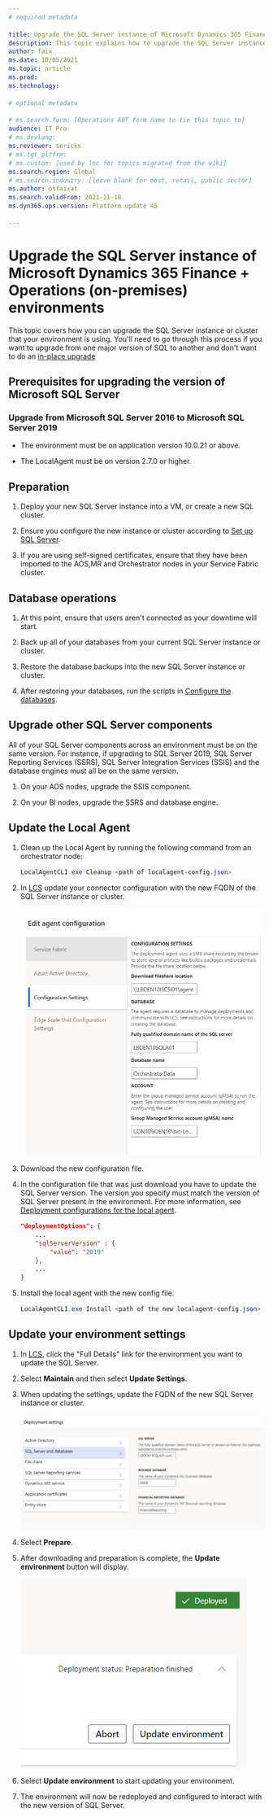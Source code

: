 ```yaml
---
# required metadata

title: Upgrade the SQL Server instance of Microsoft Dynamics 365 Finance + Operations (on-premises) environments
description: This topic explains how to upgrade the SQL Server instance that your environment is using.
author: faix
ms.date: 10/05/2021
ms.topic: article
ms.prod: 
ms.technology: 

# optional metadata

# ms.search.form: [Operations AOT form name to tie this topic to]
audience: IT Pro
# ms.devlang: 
ms.reviewer: sericks
# ms.tgt_pltfrm: 
# ms.custom: [used by loc for topics migrated from the wiki]
ms.search.region: Global
# ms.search.industry: [leave blank for most, retail, public sector]
ms.author: osfaixat
ms.search.validFrom: 2021-11-18
ms.dyn365.ops.version: Platform update 45 

---
```


# Upgrade the SQL Server instance of Microsoft Dynamics 365 Finance + Operations (on-premises) environments

This topic covers how you can upgrade the SQL Server instance or cluster that your environment is using. You'll need to go through this process if you want to upgrade from one major version of SQL to another and don't want to do an [in-place upgrade](/sql/database-engine/install-windows/choose-a-database-engine-upgrade-method.md)

## Prerequisites for upgrading the version of Microsoft SQL Server

### Upgrade from Microsoft SQL Server 2016 to Microsoft SQL Server 2019

- The environment must be on application version 10.0.21 or above.

- The LocalAgent must be on version 2.7.0 or higher.

## Preparation

1. Deploy your new SQL Server instance into a VM, or create a new SQL cluster.

1. Ensure you configure the new instance or cluster according to [Set up SQL Server](./setup-deploy-on-premises-pu41.md#setupsql).

1. If you are using self-signed certificates, ensure that they have been imported to the AOS,MR and Orchestrator nodes in your Service Fabric cluster.

## Database operations

1. At this point, ensure that users aren't connected as your downtime will start.

1. Back up all of your databases from your current SQL Server instance or cluster.

1. Restore the database backups into the new SQL Server instance or cluster.

1. After restoring your databases, run the scripts in [Configure the databases](./setup-deploy-on-premises-pu41.md#configuredb).

## Upgrade other SQL Server components

All of your SQL Server components across an environment must be on the same version. For instance, if upgrading to SQL Server 2019, SQL Server Reporting Services (SSRS), SQL Server Integration Services (SSIS) and the database engines must all be on the same version.

1. On your AOS nodes, upgrade the SSIS component.

1. On your BI nodes, upgrade the SSRS and database engine.

## Update the Local Agent

1. Clean up the Local Agent by running the following command from an orchestrator node:

    ```powershell
    LocalAgentCLI.exe Cleanup <path of localagent-config.json>
    ```

1. In [LCS](https://lcs.dynamics.com) update your connector configuration with the new FQDN of the SQL Server instance or cluster.

    ![Connector database settings](media/ConnectorSettingsDB.png)

1. Download the new configuration file.

1. In the configuration file that was just download you have to update the SQL Server version. The version you specify must match the version of SQL Server present in the environment. For more information, see [Deployment configurations for the local agent](./onprem-localagent-options.md).

    ```json
    "deploymentOptions": {
        ...
        "sqlServerVersion" : {
            "value": "2019"
        },
        ...
    }
    ```

1. Install the local agent with the new config file.

    ```powershell
    LocalAgentCLI.exe Install <path of the new localagent-config.json>
    ```

## Update your environment settings

1. In [LCS](https://lcs.dynamics.com), click the "Full Details" link for the environment you want to update the SQL Server.

1. Select **Maintain** and then select **Update Settings**.

1. When updating the settings, update the FQDN of the new SQL Server instance or cluster.

    ![Environment database settings](media/EnvironmentSettingsDB.png)

1. Select **Prepare**.

1. After downloading and preparation is complete, the **Update environment** button will display.

	![Update environment button.](media/0a9d43044593450f1a828c0dd7698024.png)

1. Select **Update environment** to start updating your environment.
     
1. The environment will now be redeployed and configured to interact with the new version of SQL Server.